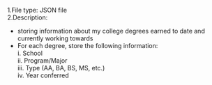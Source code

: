 
1.File type: JSON file <br>
2.Description:<br>
- storing information about my college degrees earned to date and currently working towards <br>
- For each degree, store the following information:<br>
i. School<br>
ii. Program/Major<br>
iii. Type (AA, BA, BS, MS, etc.)<br>
iv. Year conferred <br>
